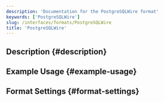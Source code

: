 ```yaml
---
description: 'Documentation for the PostgreSQLWire format'
keywords: ['PostgreSQLWire']
slug: /interfaces/formats/PostgreSQLWire
title: 'PostgreSQLWire'
---
```


## Description {#description}

## Example Usage {#example-usage}

## Format Settings {#format-settings}